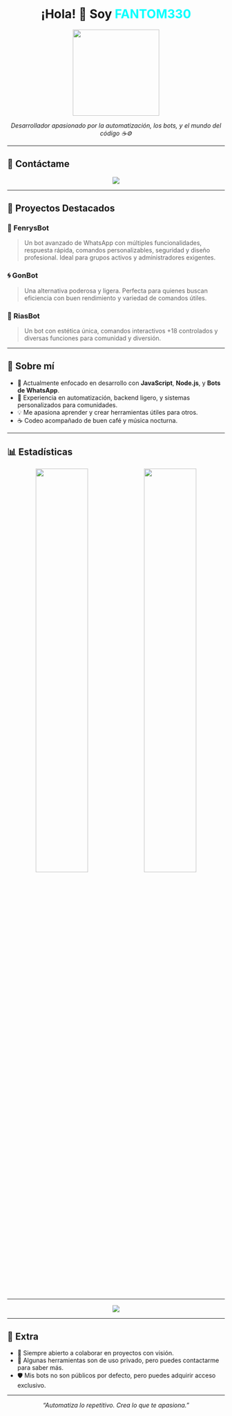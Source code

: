 <h1 align="center">¡Hola! 👋 Soy <span style="color:#00FFFF;">FANTOM330</span></h1>

<p align="center">
  <img src="https://files.catbox.moe/lhsvsw.png" width="200" />
</p>

<p align="center">
  <i>Desarrollador apasionado por la automatización, los bots, y el mundo del código ☕⚙️</i>
</p>

---

## 📱 Contáctame

<p align="center">
  <a href="https://wa.me/50231458537" target="_blank">
    <img src="https://img.shields.io/badge/💬%20WhatsApp-FANTOM330-25D366?style=for-the-badge&logo=whatsapp&logoColor=white"/>
  </a>
</p>

---

## 🚀 Proyectos Destacados

### 🤖 FenrysBot
> Un bot avanzado de WhatsApp con múltiples funcionalidades, respuesta rápida, comandos personalizables, seguridad y diseño profesional. Ideal para grupos activos y administradores exigentes.

### 🌀 GonBot
> Una alternativa poderosa y ligera. Perfecta para quienes buscan eficiencia con buen rendimiento y variedad de comandos útiles.

### 👑 RiasBot
> Un bot con estética única, comandos interactivos +18 controlados y diversas funciones para comunidad y diversión.

---

## 🧠 Sobre mí

- 🔭 Actualmente enfocado en desarrollo con **JavaScript**, **Node.js**, y **Bots de WhatsApp**.
- 🧠 Experiencia en automatización, backend ligero, y sistemas personalizados para comunidades.
- 💡 Me apasiona aprender y crear herramientas útiles para otros.
- ☕ Codeo acompañado de buen café y música nocturna.

---

## 📊 Estadísticas

<p align="center">
  <img src="https://github-readme-stats.vercel.app/api?username=El-brayan502&show_icons=true&theme=radical" width="49%" />
  <img src="https://github-readme-stats.vercel.app/api/top-langs/?username=El-brayan502&layout=compact&theme=radical" width="49%" />
</p>

---

<p align="center">
  <img src="https://github-readme-activity-graph.vercel.app/graph?username=El-brayan502&theme=react-dark" />
</p>

---

## 📌 Extra

- 📂 Siempre abierto a colaborar en proyectos con visión.
- 🔐 Algunas herramientas son de uso privado, pero puedes contactarme para saber más.
- 🛡️ Mis bots no son públicos por defecto, pero puedes adquirir acceso exclusivo.

---

<p align="center">
  <i>“Automatiza lo repetitivo. Crea lo que te apasiona.”</i>
</p>